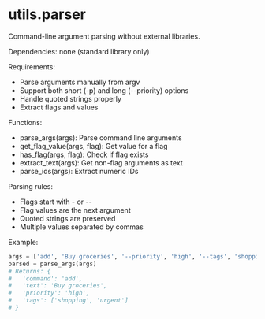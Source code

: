 # utils.parser

Command-line argument parsing without external libraries.

Dependencies: none (standard library only)

Requirements:
- Parse arguments manually from argv
- Support both short (-p) and long (--priority) options
- Handle quoted strings properly
- Extract flags and values

Functions:
- parse_args(args): Parse command line arguments
- get_flag_value(args, flag): Get value for a flag
- has_flag(args, flag): Check if flag exists
- extract_text(args): Get non-flag arguments as text
- parse_ids(args): Extract numeric IDs

Parsing rules:
- Flags start with - or --
- Flag values are the next argument
- Quoted strings are preserved
- Multiple values separated by commas

Example:
```python
args = ['add', 'Buy groceries', '--priority', 'high', '--tags', 'shopping,urgent']
parsed = parse_args(args)
# Returns: {
#   'command': 'add',
#   'text': 'Buy groceries',
#   'priority': 'high',
#   'tags': ['shopping', 'urgent']
# }
```